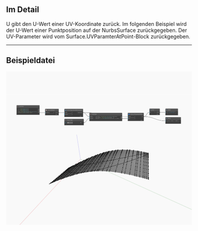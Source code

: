 ## Im Detail
U gibt den U-Wert einer UV-Koordinate zurück. Im folgenden Beispiel wird der U-Wert einer Punktposition auf der NurbsSurface zurückgegeben. Der UV-Parameter wird vom Surface.UVParamterAtPoint-Block zurückgegeben.
___
## Beispieldatei

![U](./Autodesk.DesignScript.Geometry.UV.U_img.jpg)

